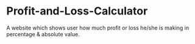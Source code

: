 # Profit-and-Loss-Calculator
A website which shows user how much profit or loss he/she is making in percentage &amp; absolute value.
